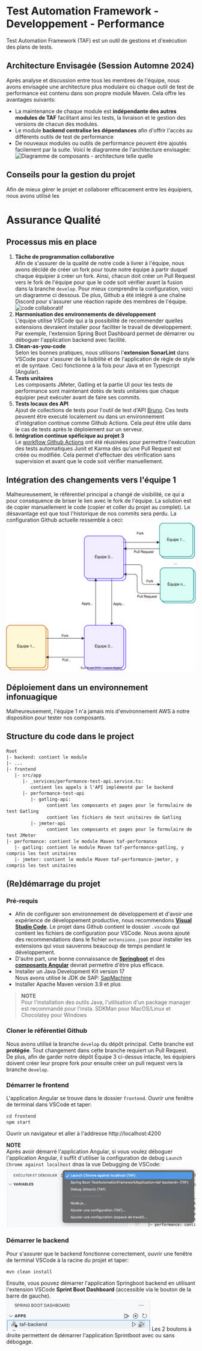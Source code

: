 # Test Automation Framework - Developpement - Performance
Test Automation Framework (TAF) est un outil de gestions et d'exécution des plans de tests.

## Architecture Envisagée (Session Automne 2024)
Après analyse et discussion entre tous les membres de l'équipe, nous avons envisagée une architecture plus modulaire où chaque outil de test de performance est contenu dans son propre module Maven. Cela offre les avantages suivants:
- La maintenance de chaque module est **indépendante des autres modules de TAF** facilitant ainsi les tests, la livraison et le gestion des versions de chacun des modules.
- Le module **backend centralise les dépendances** afin d'offrir l'accès au différents outils de test de performance
- De nouveaux modules ou outils de performance peuvent être ajoutés facilement par la suite.
Voici le diagramme de l'architecture envisagée:
![Diagramme de composants - architecture telle quelle](./architecture/Envisagee.drawio.svg)

## Conseils pour la gestion du projet
Afin de mieux gérer le projet et collaborer efficacement entre les équipiers, nous avons utilisé les 

# Assurance Qualité
## Processus mis en place
1. **Tâche de programmation collaborative**  
   Afin de s'assurer de la qualité de notre code à livrer à l'équipe, nous avons décidé de créer un fork pour toute notre équipe à partir duquel chaque équipier à créer un fork.
   Ainsi, chacun doit créer un Pull Request vers le fork de l'équipe pour que le code soit vérifier avant la fusion dans la branche `develop`. Pour mieux comprendre la configuration, voici un diagramme ci dessous. De plus, Github a été intégré à une chaîne Discord pour s'assurer une réaction rapide des membres de l'équipe.
   ![code collaboratif](./architecture/Code%20collaboratif.drawio.svg)
3. **Harmonisation des environnements de développement**  
   L'équipe utilise VSCode qui a la possibilité de recommender quelles extensions devraient installer pour faciliter le travail de développement. Par exemple, l'extension Spring Boot Dashboard permet de démarrer ou déboguer l'application backend avec facilité.
4. **Clean-as-you-code**  
   Selon les bonnes pratiques, nous utilisons l'**extension SonarLint** dans VSCode pour s'assurer de la lisibilité et de l'application de règle de style et de syntaxe. Ceci fonctionne à la fois pour Java et en Typescript (Angular).
5. **Tests unitaires**  
   Les composants JMeter, Gatling et la partie UI pour les tests de performance sont maintenant dotés de tests unitaires que chaque équipier peut exécuter avant de faire ses commits.
6. **Tests locaux des API**  
   Ajout de collections de tests pour l'outil de test d'API [Bruno](https://docs.usebruno.com/introduction/what-is-bruno). Ces tests peuvent être executé localement ou dans un environnement d'intégration continue comme Github Actions.
   Cela peut être utile dans le cas de tests après le déploiement sur un serveur.
7. **Intégration continue spéficique au projet 3**  
   Le [workflow Github Actions](/.github/workflows/build-test.yml) ont été réusinées pour permettre l'exécution des tests automatiques Junit et Karma dès qu'une Pull Request est créée ou modifiée. Cela permet d'effectuer des vérification sans supervision et avant que le code soit vérifier manuellement. 

## Intégration des changements vers l'équipe 1  
Malheureusement, le référentiel principal a changé de visibilité, ce qui a pour conséquence de briser le lien avec le fork de l'équipe. 
La solution est de copier manuellement le code (copier et coller du projet au complet). Le désavantage est que tout l'historique de nos commits sera perdu. La configuration Github actuelle ressemble à ceci:
![configuration Github actuelle](../architecture/Code%20collaboratif%20-%20Situation%20Temporaire.drawio.svg)

## Déploiement dans un environnement infonuagique  
Malheureusement, l'équipe 1 n'a jamais mis d'environnement AWS à notre disposition pour tester nos composants. 

## Structure du code dans le project

```
Root
|- backend: contient le module
|- ...
|- frontend
   |- src/app
      |- _services/performance-test-api.service.ts: 
         contient les appels à l'API implémenté par le backend
      |- performance-test-api
         |- gatling-api: 
               contient les composants et pages pour le formulaire de test Gatling
               contient les fichiers de test unitaires de Gatling
         |- jmeter-api
               contient les composants et pages pour le formulaire de test JMeter
|- performance: contient le module Maven taf-performance
   |- gatling: contient le module Maven taf-performance-gatling, y compris les test unitaires
   |- jmeter: contient le module Maven taf-performance-jmeter, y compris les test unitaires

```
## (Re)démarrage du projet

### Pré-requis
- Afin de configurer son environnement de développement et d'avoir une expérience de développement productive, nous recommendons **[Visual Studio Code](https://code.visualstudio.com/docs)**. Le projet dans Github contient le dossier `.vscode` qui contient les fichiers de configuration pour VSCode. Nous avons ajouté des recommendations dans le fichier `extensions.json` pour installer les extensions qui vous sauverons beaucoup de temps pendant le développement.  
- D'autre part, une bonne connaissance de **[Springboot](https://spring.io/projects/spring-boot#learn)** et des **[composants Angular](https://angular.dev/guide/components)** devrait permettre d'être plus efficace.  
- Installer un Java Development Kit version 17  
  Nous avons utilisé le JDK de SAP: [SapMachine](https://sap.github.io/SapMachine/)
- Installer Apache Maven version 3.9 et plus  
> **NOTE**  
> Pour l'installation des outils Java, l'utilisation d'un package manager est recommandé pour l'insta. SDKMan pour MacOS/Linux et Chocolatey pour Windows

### Cloner le référentiel Github
Nous avons utilisé la branche `develop` du dépôt principal.
Cette branche est **protégée**. Tout changement dans cette branche requiert un Pull Request.
De plus, afin de garder notre dépôt Équipe 3 ci-dessus intacte, les équipiers doivent créer leur propre fork pour ensuite créer un pull request vers la branche `develop`.

### Démarrer le frontend
L'application Angular se trouve dans le dossier `frontend`.
Ouvrir une fenêtre de terminal dans VSCode et taper:
```
cd frontend
npm start
```
Ouvrir un navigateur et aller à l'addresse http://localhost:4200

**NOTE**  
Après avoir démarré l'application Angular, si vous voulez déboguer l'application Angular, il suffit d'utiliser la configuration de debug `Launch Chrome against localhost` dnas la vue Debugging de VSCode:
![Debugging chrome](../../assets/debugging-in-chrome.png)

### Démarrer le backend
Pour s'assurer que le backend fonctionne correctement, ouvrir une fenêtre de terminal VSCode à la racine du projet et taper:
```
mvn clean install
```
Ensuite, vous pouvez démarrer l'application Springboot backend en utilisant l'extension VSCode **Sprint Boot Dashboard** (accessible via le bouton de la barre de gauche).
![Sprint Boot Dashboard](../../assets/sprint-boot-dashboard.png)
Les 2 boutons à droite permettent de démarrer l'application Sprintboot avec ou sans débogage.

